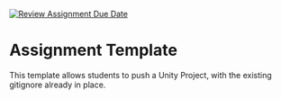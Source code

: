 [![Review Assignment Due Date](https://classroom.github.com/assets/deadline-readme-button-22041afd0340ce965d47ae6ef1cefeee28c7c493a6346c4f15d667ab976d596c.svg)](https://classroom.github.com/a/aF2l_-6v)
# Assignment Template
This template allows students to push a Unity Project, with the existing gitignore already in place.

